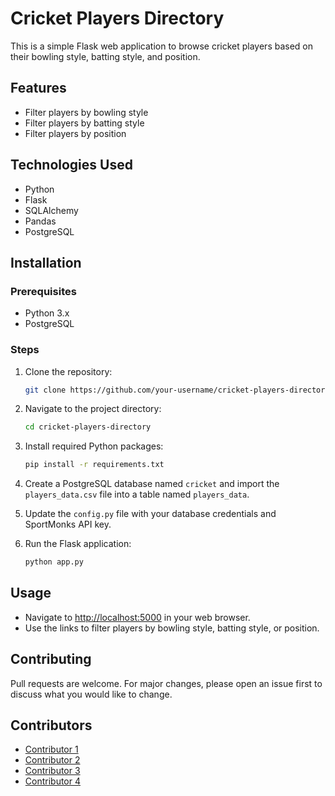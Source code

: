 # Cricket Players Directory

This is a simple Flask web application to browse cricket players based on their bowling style, batting style, and position.

## Features

- Filter players by bowling style
- Filter players by batting style
- Filter players by position

## Technologies Used

- Python
- Flask
- SQLAlchemy
- Pandas
- PostgreSQL

## Installation

### Prerequisites

- Python 3.x
- PostgreSQL

### Steps

1. Clone the repository:

    ```bash
    git clone https://github.com/your-username/cricket-players-directory.git
    ```

2. Navigate to the project directory:

    ```bash
    cd cricket-players-directory
    ```

3. Install required Python packages:

    ```bash
    pip install -r requirements.txt
    ```

4. Create a PostgreSQL database named `cricket` and import the `players_data.csv` file into a table named `players_data`.

5. Update the `config.py` file with your database credentials and SportMonks API key.

6. Run the Flask application:

    ```bash
    python app.py
    ```

## Usage

- Navigate to [http://localhost:5000](http://localhost:5000) in your web browser.
- Use the links to filter players by bowling style, batting style, or position.

## Contributing

Pull requests are welcome. For major changes, please open an issue first to discuss what you would like to change.

## Contributors

- [Contributor 1](https://github.com/khanali37gmail)
- [Contributor 2](https://github.com/ajsidd)
- [Contributor 3](https://github.com/Emadkamali)
- [Contributor 4](https://github.com/kasheshjaiin)

